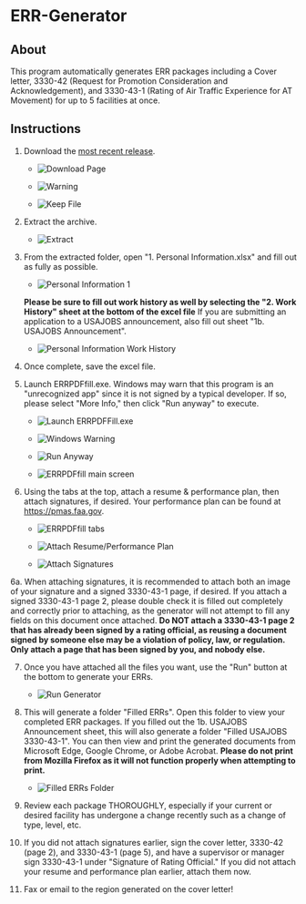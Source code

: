 # ERR-Generator
## About
This program automatically generates ERR packages including a Cover letter, 3330-42 (Request for Promotion Consideration and Acknowledgement), and 3330-43-1 (Rating of Air Traffic Experience for AT Movement) for up to 5 facilities at once. 

## Instructions
1. Download the [most recent release](https://github.com/southwest416/ERR-Generator/releases).

   - ![Download Page](https://i.imgur.com/XmhZHnN.png)

   - ![Warning](https://i.imgur.com/gbqObwk.png)

   - ![Keep File](https://i.imgur.com/bSJAJZ4.png)
   
2. Extract the archive.

   - ![Extract](https://i.imgur.com/KHK6moJ.png)
   
3. From the extracted folder, open "1. Personal Information.xlsx" and fill out as fully as possible.
   
   - ![Personal Information 1](https://i.imgur.com/gkVJU82.png)
   
   **Please be sure to fill out work history as well by selecting the "2. Work History" sheet at the bottom of the excel file** If you are submitting an application to a USAJOBS announcement, also fill out sheet "1b. USAJOBS Announcement".
   
   - ![Personal Information Work History](https://i.imgur.com/1xDNKQ9.png)
   
4. Once complete, save the excel file.

5. Launch ERRPDFfill.exe. Windows may warn that this program is an "unrecognized app" since it is not signed by a typical developer. If so, please select "More Info," then click "Run anyway" to execute.

   - ![Launch ERRPDFFill.exe](https://i.imgur.com/JKnIy6D.png)
   
   - ![Windows Warning](https://i.imgur.com/KtCXrEl.png)
   
   - ![Run Anyway](https://i.imgur.com/oL1XaG2.png)
   
   - ![ERRPDFfill main screen](https://i.imgur.com/FWppIgR.png)
   
6. Using the tabs at the top, attach a resume & performance plan, then attach signatures, if desired. 
Your performance plan can be found at https://pmas.faa.gov.

   - ![ERRPDFfill tabs](https://i.imgur.com/lgsHtom.png)
   
   - ![Attach Resume/Performance Plan](https://i.imgur.com/kjraBQG.png)
   
   - ![Attach Signatures](https://i.imgur.com/BMZsJkS.png)

6a. When attaching signatures, it is recommended to attach both an image of your signature and a signed 3330-43-1 page, if desired. If you attach a signed 3330-43-1 page 2, please double check it is filled out completely and correctly prior to attaching, as the generator will not attempt to fill any fields on this document once attached. **Do NOT attach a 3330-43-1 page 2 that has already been signed by a rating official, as reusing a document signed by someone else may be a violation of policy, law, or regulation. Only attach a page that has been signed by you, and nobody else.**
   
7. Once you have attached all the files you want, use the "Run" button at the bottom to generate your ERRs.

   - ![Run Generator](https://i.imgur.com/f0s0R7P.png)

8. This will generate a folder "Filled ERRs". Open this folder to view your completed ERR packages. If you filled out the 1b. USAJOBS Announcement sheet, this will also generate a folder "Filled USAJOBS 3330-43-1". You can then view and print the generated documents from Microsoft Edge, Google Chrome, or Adobe Acrobat.
**Please do not print from Mozilla Firefox as it will not function properly when attempting to print.**

   - ![Filled ERRs Folder](https://i.imgur.com/GxnozH0.png)

9. Review each package THOROUGHLY, especially if your current or desired facility has undergone a change recently such as a change of type, level, etc.

10. If you did not attach signatures earlier, sign the cover letter, 3330-42 (page 2), and 3330-43-1 (page 5), and have a supervisor or manager sign 3330-43-1 under "Signature of Rating Official."
If you did not attach your resume and performance plan earlier, attach them now.

11. Fax or email to the region generated on the cover letter!
